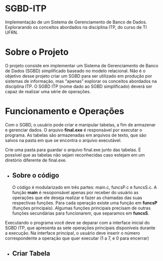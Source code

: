 # SGBD-ITP
Implementação de um Sistema de Gerenciamento de Banco de Dados. Explorarando os conceitos abordados na disciplina ITP, do curso de TI UFRN.
# Sobre o Projeto
O projeto consiste em implementar um Sistema de Gerenciamento de Banco de Dados (SGBD) simplificado baseado no modelo relacional. Não é o objetivo desse projeto criar um SGBD para ser utilizado em produção por sistemas de informação, mas “apenas” explorar os conceitos abordados na disciplina ITP. O SGBD ITP (nome dado ao SGBD simplificado) deverá ser capaz de realizar uma série de operações.
# Funcionamento e Operações
Com o SGBD, o usuário pode criar e manipular tabelas, a fim de armazenar e gerenciar dados. O arquivo **final.exe** é responsável por executar o programa. As tabelas são armazenadas em arquivos de texto, que são salvos na pasta em que se encontra o arquivo executável.

Crie uma pasta para guardar o arquivo final.exe junto das tabelas. É possível que as tabelas não sejam reconhecidas caso estejam em um diretório diferente de final.exe.

- ## Sobre o código
  O código é modularizado em três partes: main.c, funcsP.c e funcsS.c. A função **main** é resoponsável apenas por receber do usuário as operações que ele deseja realizar e fazer as chamadas das suas respectivas funções. Para cada operação existe uma função em **funcsP** (funções principais). Algumas funções principais precisam de outras funções secundárias para funcionarem, que separamos em **funcsS**.

Executando o programa você deve se deparar com a interface inicial do SGBD ITP, que apresenta as sete operações principais disponíveis durante a execução. Na interface principal, o usuário deve inserir o número correspondente a operação que quer executar (1 a 7, e 0 para encerrar)
- ## Criar Tabela
